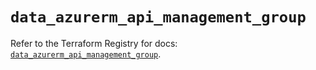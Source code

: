 # `data_azurerm_api_management_group`

Refer to the Terraform Registry for docs: [`data_azurerm_api_management_group`](https://registry.terraform.io/providers/hashicorp/azurerm/3.112.0/docs/data-sources/api_management_group).
